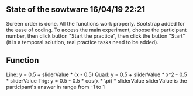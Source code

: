 ## State of the sowtware 16/04/19 22:21
Screen order is done. All the functions work properly. Bootstrap added for the ease of coding. 
To access the main experiment, choose the participant number, then click button "Start the practice", then click the button "Start" (it is a temporal solution, real practice tasks need to be added).
## Function
Line: y = 0.5 + sliderValue * (x - 0.5)
Quad: y = 0.5 + sliderValue * x^2 - 0.5 * sliderValue
Trig: y = 0.5 - 0.5 * cos(x * \pi) * sliderValue
sliderValue is the participant's answer in range from -1 to 1
